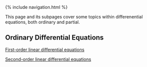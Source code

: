 {% include navigation.html %}

This page and its subpages cover some topics within differenential equations, both ordinary and partial. 

## Ordinary Differential Equations

[First-order linear differential equations](https://rprador.github.io/rprador/differential_eqns/first-order-odes)

[Second-order linear differential equations](https://rprador.github.io/rprador/differential_eqns/second-order-odes)
